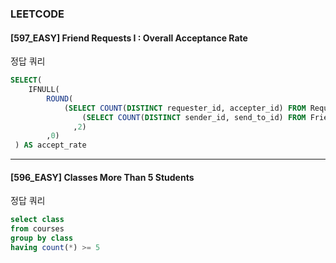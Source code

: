 ### LEETCODE 
#### [597_EASY] Friend Requests I : Overall Acceptance Rate
정답 쿼리
```sql
SELECT(
	IFNULL(
    	ROUND(
        	(SELECT COUNT(DISTINCT requester_id, accepter_id) FROM RequestAccepted)/
                (SELECT COUNT(DISTINCT sender_id, send_to_id) FROM FriendRequest)
              ,2)
        ,0)
 ) AS accept_rate
```
--------------------------------------------

#### [596_EASY] Classes More Than 5 Students
정답 쿼리
```sql
select class
from courses 
group by class
having count(*) >= 5
```
